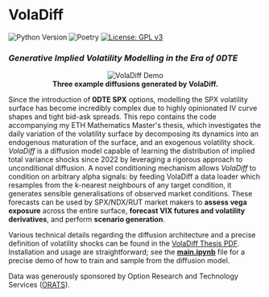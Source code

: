 # VolaDiff

![Python Version](https://img.shields.io/badge/python-3.10%2B-blue?logo=python&logoColor=white)
![Poetry](https://img.shields.io/badge/poetry-1.5-blue?logo=poetry)
[![License: GPL v3](https://img.shields.io/badge/License-GPLv3-blue.svg)](https://www.gnu.org/licenses/gpl-3.0)
### *Generative Implied Volatility Modelling in the Era of 0DTE*

<p align="center">
  <img src="https://github.com/user-attachments/assets/3bad2197-665e-4a60-9bbb-f6347737f783" alt="VolaDiff Demo"><br>
  <strong>Three example diffusions generated by VolaDiff.</strong>
</p>

Since the introduction of **0DTE SPX** options, modelling the SPX volatility surface has become incredibly complex due to highly opinionated IV curve shapes and tight bid-ask spreads. This repo contains the code accompanying my ETH Mathematics Master's thesis, which investigates the daily variation of the volatility surface by decomposing its dynamics into an endogenous maturation of the surface, and an exogenous volatility shock. *VolaDiff* is a diffusion model capable of learning the distribution of implied total variance shocks since 2022 by leveraging a rigorous approach to unconditional diffusion. A novel conditioning mechanism allows *VolaDiff* to condition on arbitrary alpha signals: by feeding VolaDiff a data loader which resamples from the k-nearest neighbours of any target condition, it generates sensible generalisations of observed market conditions. These forecasts can be used by SPX/NDX/RUT market makers to **assess vega exposure** across the entire surface, **forecast VIX futures and volatility derivatives**, and perform **scenario generation**.

Various technical details regarding the diffusion architecture and a precise definition of volatility shocks can be found in the [VolaDiff Thesis PDF](assets/voladiff-guide.pdf). Installation and usage are straightforward; see the [**main.ipynb**](https://github.com/JPNotleks/VolaDiff/blob/main/main.ipynb) file for a precise demo of how to train and sample from the diffusion model.

Data was generously sponsored by Option Research and Technology Services ([ORATS](https://orats.com/)).
